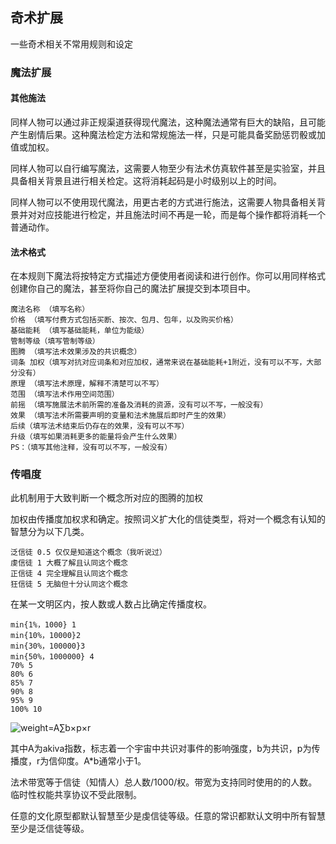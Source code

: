 ## 奇术扩展

一些奇术相关不常用规则和设定

### 魔法扩展

#### 其他施法

同样人物可以通过非正规渠道获得现代魔法，这种魔法通常有巨大的缺陷，且可能产生剧情后果。这种魔法检定方法和常规施法一样，只是可能具备奖励惩罚骰或加值或加权。

同样人物可以自行编写魔法，这需要人物至少有法术仿真软件甚至是实验室，并且具备相关背景且进行相关检定。这将消耗起码是小时级别以上的时间。

同样人物可以不使用现代魔法，用更古老的方式进行施法，这需要人物具备相关背景并对对应技能进行检定，并且施法时间不再是一轮，而是每个操作都将消耗一个普通动作。

#### 法术格式

在本规则下魔法将按特定方式描述方便使用者阅读和进行创作。你可以用同样格式创建你自己的魔法，甚至将你自己的魔法扩展提交到本项目中。

    魔法名称 （填写名称）
    价格 （填写付费方式包括买断、按次、包月、包年，以及购买价格）
    基础能耗 （填写基础能耗，单位为能级）
    管制等级（填写管制等级）
    图腾 （填写法术效果涉及的共识概念）
    词条 加权（填写对抗对应词条和对应加权，通常来说在基础能耗+1附近，没有可以不写，大部分没有）
    原理 （填写法术原理，解释不清楚可以不写）
    范围 （填写法术作用空间范围）
    前摇 （填写施展法术前所需的准备及消耗的资源，没有可以不写，一般没有）
    效果 （填写法术所需要声明的变量和法术施展后即时产生的效果）
    后续（填写法术结束后仍存在的效果，没有可以不写）
    升级（填写如果消耗更多的能量将会产生什么效果）
    PS：（填写其他注释，没有可以不写，一般没有）

### 传唱度

此机制用于大致判断一个概念所对应的图腾的加权

加权由传播度加权求和确定。按照词义扩大化的信徒类型，将对一个概念有认知的智慧分为以下几类。

    泛信徒 0.5 仅仅是知道这个概念（我听说过）
    虔信徒 1 大概了解且认同这个概念
    正信徒 4 完全理解且认同这个概念
    狂信徒 5 无脑但十分认同这个概念

在某一文明区内，按人数或人数占比确定传播度权。
    
    min{1%，1000} 1
    min{10%，10000}2
    min{30%，100000}3
    min{50%，1000000} 4
    70% 5
    80% 6
    85% 7
    90% 8
    95% 9
    100% 10


![<math xmlns="http://www.w3.org/1998/Math/MathML" display="block"><mi>w</mi><mi>e</mi><mi>i</mi><mi>g</mi><mi>h</mi><mi>t</mi><mo>=</mo><mi>A</mi><mo data-mjx-texclass="OP">∑</mo><mi>b</mi><mo>×</mo><mi>p</mi><mo>×</mo><mi>r</mi></math>](https://latex.codecogs.com/svg.image?wight=A&space;\sum&space;b\times&space;p\times&space;r)

其中A为akiva指数，标志着一个宇宙中共识对事件的影响强度，b为共识，p为传播度，r为信仰度。A*b通常小于1。

法术带宽等于信徒（知情人）总人数/1000/权。带宽为支持同时使用的的人数。临时性权能共享协议不受此限制。

任意的文化原型都默认智慧至少是虔信徒等级。任意的常识都默认文明中所有智慧至少是泛信徒等级。